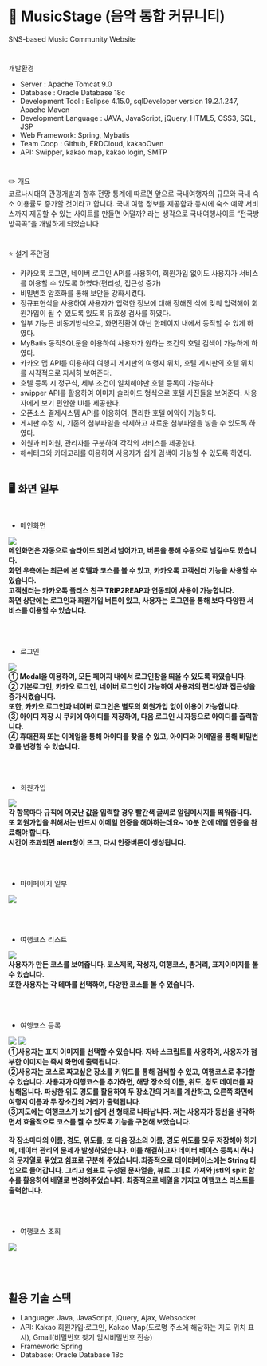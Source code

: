# :musical_note: MusicStage (음악 통합 커뮤니티) 
SNS-based Music Community Website

#
개발환경
- Server : Apache Tomcat 9.0
- Database : Oracle Database 18c
- Development Tool : Eclipse 4.15.0, sqlDeveloper version 19.2.1.247, Apache Maven
- Development Language :  JAVA, JavaScript, jQuery, HTML5, CSS3, SQL, JSP
- Web Framework: Spring, Mybatis
- Team Coop : Github, ERDCloud, kakaoOven
- API: Swipper, kakao map, kakao login, SMTP
#

  :pencil2: 개요                                  
  코로나시대의 관광개발과 향후 전망 통계에 따르면 앞으로 국내여행자의 규모와 국내 숙소 이용률도 증가할 것이라고 합니다. 국내 여행 정보를 제공함과 동시에 숙소 예약 서비스까지 제공할 수 있는 사이트를 만들면 어떨까? 라는 생각으로 국내여행사이트 “전국방방곡곡”을 개발하게 되었습니다



#

:star: 설계 주안점
- 카카오톡 로그인, 네이버 로그인 API를 사용하여, 회원가입 없이도 사용자가 서비스를 이용할 수 있도록 하였다(편리성, 접근성 증가)
- 비밀번호 암호화를 통해 보안을 강화시켰다.
- 정규표현식을 사용하여 사용자가 입력한 정보에 대해 정해진 식에 맞춰 입력해야 회원가입이 될 수 있도록 있도록  유효성 검사를 하였다.
- 일부 기능은 비동기방식으로, 화면전환이 아닌 한페이지 내에서 동작할 수 있게 하였다.
- MyBatis 동적SQL문을 이용하여 사용자가 원하는 조건의 호텔 검색이 가능하게 하였다.
- 카카오 맵 API를 이용하여 여행지 게시판의 여행지 위치, 호텔 게시판의 호텔 위치를 시각적으로 자세히 보여준다.
- 호텔 등록 시 정규식, 세부 조건이 일치해야만 호텔 등록이 가능하다.
- swipper API를 활용하여 이미지 슬라이드 형식으로 호텔 사진들을 보여준다. 사용자에게 보기 편안한 UI를 제공한다.
- 오픈소스 결제시스템 API를 이용하여, 편리한 호텔 예약이 가능하다.
- 게시판 수정 시, 기존의 첨부파일을 삭제하고 새로운 첨부파일을 넣을 수 있도록 하였다.
- 회원과 비회원, 관리자를 구분하여 각각의 서비스를 제공한다.
- 해쉬태그와 카테고리를 이용하여 사용자가 쉽게 검색이 가능할 수 있도록 하였다.<br><br>


## :desktop_computer: 화면 일부<br><br>
 - 메인화면<br>

![](./images/image/main.JPG)
<br>
**메인화면은 자동으로 슬라이드 되면서 넘어가고, 버튼을 통해 수동으로 넘길수도 있습니다. <br>
화면 우측에는 최근에 본 호텔과 코스를 볼 수 있고, 카카오톡 고객센터 기능을 사용할 수 있습니다. <br> 
고객센터는 카카오톡 플러스 친구 TRIP2REAP과 연동되어 사용이 가능합니다. <br>
화면 상단에는 로그인과 회원가입 버튼이 있고, 사용자는 로그인을 통해 보다 다양한 서비스를 이용할 수 있습니다.**

<br><br>

 - 로그인<br>

![](./images/image/login.JPG)
<br>
**① Modal을 이용하여, 모든 페이지 내에서 로그인창을 띄울 수 있도록 하였습니다. <br>
② 기본로그인, 카카오 로그인, 네이버 로그인이 가능하여 사용저의 편리성과 접근성을 증가시켰습니다. <br>
또한, 카카오 로그인과 네이버 로그인은 별도의 회원가입 없이 이용이 가능합니다.<br>
③ 아이디 저장 시 쿠키에 아이디를 저장하여, 다음 로그인 시 자동으로 아이디를 출력합니다.<br>
④ 휴대전화 또는 이메일을 통해 아이디를 찾을 수 있고, 아이디와 이메일을 통해 비밀번호를 변경할 수 있습니다.**


<br><br>

 - 회원가입<br>

![](./images/image/join.JPG)
<br>
**각 항목마다 규칙에 어긋난 값을 입력할 경우 빨간색 글씨로 알림메시지를 띄워줍니다. <br>
또 회원가입을 위해서는 반드시 이메일 인증을 해야하는데요~ 10분 안에 메일 인증을 완료해야 합니다. <br> 시간이 초과되면 alert창이 뜨고, 다시 인증버튼이 생성됩니다.**

<br><br>

 - 마이페이지 일부<br>

![](./images/myPage.JPG)

<br><br>

 - 여행코스 리스트<br>

![](./images/image/courseList.JPG)
<br>
**사용자가 만든 코스를 보여줍니다. 코스제목, 작성자, 여행코스, 총거리, 표지이미지를 볼 수 있습니다. <br>
또한 사용자는 각 테마를 선택하여, 다양한 코스를 볼 수 있습니다.**

<br><br>

 - 여행코스 등록<br>

![](./images/image/insertCourse1.JPG)
![](./images/image/insertCourse2.jpg)
<br>
**①사용자는 표지 이미지를 선택할 수 있습니다. 자바 스크립트를 사용하여, 사용자가 첨부한 이미지는 즉시 화면에 출력됩니다. <br>
②사용자는 코스로 짜고싶은 장소를 키워드를 통해 검색할 수 있고, 여행코스로 추가할 수 있습니다. 사용자가 여행코스를 추가하면, 해당 장소의 이름, 위도, 경도 데이터를 파싱해옵니다. 파싱한 위도 경도를 활용하여 두 장소간의 거리를 계산하고, 오른쪽 화면에 여행지 이름과 두 장소간의 거리가 출력됩니다. <br>
③지도에는 여행코스가 보기 쉽게 선 형태로 나타납니다. 저는 사용자가 동선을 생각하면서 효율적으로 코스를 짤 수 있도록 기능을 구현해 보았습니다. <br><br>
각 장소마다의 이름, 경도, 위도를, 또 다음 장소의 이름, 경도 위도를 모두 저장해야 하기에, 데이터 관리의 문제가 발생하였습니다. 이를 해결하고자 데이터 베이스 등록시 하나의 문자열로 묶었고 쉼표로 구분해 주었습니다.최종적으로 데이터베이스에는 String 타입으로 들어갑니다. 그리고 쉼표로 구성된 문자열을, 뷰로 그대로 가져와 jstl의 split 함수를 활용하여 배열로 변경해주었습니다. 최종적으로 배열을 가지고 여행코스 리스트를 출력합니다.**


<br><br>

 - 여행코스 조회<br>

![](./images/image/courseDetail.JPG)

<br><br>



## 활용 기술 스택
- Language: Java, JavaScript, jQuery, Ajax, Websocket
- API: Kakao 회원가입·로그인, Kakao Map(도로명 주소에 해당하는 지도 위치 표시), Gmail(비밀번호 찾기 임시비밀번호 전송)
- Framework: Spring
- Database: Oracle Database 18c
